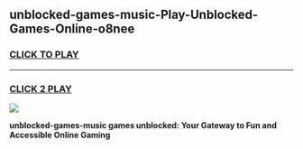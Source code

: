 
## unblocked-games-music-Play-Unblocked-Games-Online-o8nee
<h3>
<a href="https://premium76.site?title=unblocked-games-music&ref=25A">CLICK TO PLAY</a></h3>
<hr>

<h3>
<a href="https://premium76.site?title=unblocked-games-music&ref=25A">CLICK 2 PLAY</a>
  
</h3>

<a href="https://premium76.site?title=unblocked-games-music&ref=25A"><img src="https://clearcache.store/games.png"></a>


**unblocked-games-music games unblocked: Your Gateway to Fun and Accessible Online Gaming**

